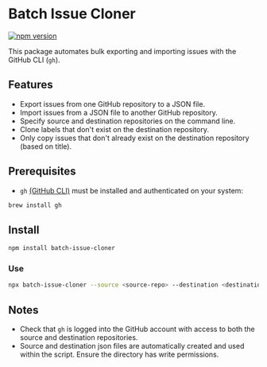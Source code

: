 # Batch Issue Cloner

[![npm version](https://badge.fury.io/js/batch-issue-cloner.svg)](https://badge.fury.io/js/batch-issue-cloner)

This package automates bulk exporting and importing issues with the GitHub CLI (`gh`).

## Features

- Export issues from one GitHub repository to a JSON file.
- Import issues from a JSON file to another GitHub repository.
- Specify source and destination repositories on the command line.
- Clone labels that don't exist on the destination repository.
- Only copy issues that don't already exist on the destination repository (based on title).

## Prerequisites

- `gh` [(GitHub CLI)](https://cli.github.com/) must be installed and authenticated on your system:

```zsh
brew install gh
```

## Install

```bash
npm install batch-issue-cloner
```

### Use

```zsh
npx batch-issue-cloner --source <source-repo> --destination <destination-repo>
```

## Notes

- Check that `gh` is logged into the GitHub account with access to both the source and destination repositories.
- Source and destination json files are automatically created and used within the script. Ensure the directory has write permissions.
